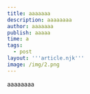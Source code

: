 ```yaml
---
title: aaaaaaa
description: aaaaaaaa
author: aaaaaaa
publish: aaaaa
time: a
tags:
  - post
layout: '''article.njk'''
image: /img/2.png
---
```

aaaaaaaa
